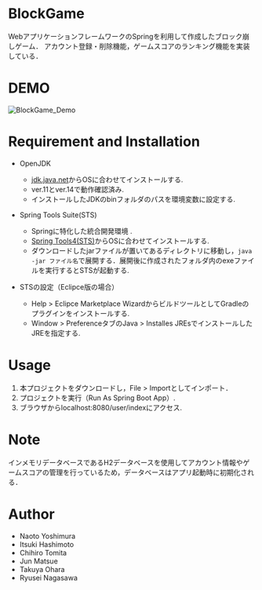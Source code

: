 # BlockGame
WebアプリケーションフレームワークのSpringを利用して作成したブロック崩しゲーム．
アカウント登録・削除機能，ゲームスコアのランキング機能を実装している．
 
# DEMO
![BlockGame_Demo](https://user-images.githubusercontent.com/65770398/83329730-18b59880-a2c6-11ea-845b-09e582eca615.gif)
 
# Requirement and Installation
- OpenJDK
  - [jdk.java.net](https://openjdk.java.net)からOSに合わせてインストールする.
  - ver.11とver.14で動作確認済み.
  - インストールしたJDKのbinフォルダのパスを環境変数に設定する.
- Spring Tools Suite(STS)
  - Springに特化した統合開発環境 .
  - [Spring Tools4(STS)](https://spring.io/tools)からOSに合わせてインストールする.
  - ダウンロードしたjarファイルが置いてあるディレクトリに移動し，`java -jar ファイル名`で展開する．展開後に作成されたフォルダ内のexeファイルを実行するとSTSが起動する.
  
- STSの設定（Eclipce版の場合）
  - Help > Eclipce Marketplace WizardからビルドツールとしてGradleのプラグインをインストールする.
  - Window > PreferenceタブのJava > Installes JREsでインストールしたJREを指定する.

# Usage
1. 本プロジェクトをダウンロードし，File > Importとしてインポート．
2. プロジェクトを実行（Run As Spring Boot App）.
3. ブラウザからlocalhost:8080/user/indexにアクセス.
 
# Note
インメモリデータベースであるH2データベースを使用してアカウント情報やゲームスコアの管理を行っているため，データベースはアプリ起動時に初期化される．
 
# Author
* Naoto Yoshimura
* Itsuki Hashimoto
* Chihiro Tomita
* Jun Matsue
* Takuya Ohara
* Ryusei Nagasawa

